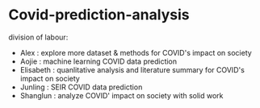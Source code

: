 # Covid-prediction-analysis
division of labour:
* Alex : explore more dataset & methods for COVID's impact on society
* Aojie : machine learning COVID data prediction
* Elisabeth : quanlitative analysis and literature summary for COVID's impact on society
* Junling : SEIR COVID data prediction
* Shanglun : analyze COVID' impact on society with solid work

